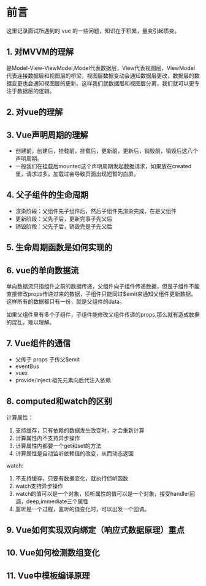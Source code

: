 # 前言

这里记录面试所遇到的 vue 的一些问题，知识在于积累，量变引起质变。

## 1. 对MVVM的理解
是Model-View-ViewModel,Model代表数据层，View代表视图层，ViewModel代表连接数据层和视图层的桥梁，视图层数据变动会通知数据层更改，数据层的数据变更也会通知视图层的更新。这样我们就数据层和视图层分离，我们就可以更专注于数据层的逻辑。

## 2. 对vue的理解

## 3. Vue声明周期的理解
- 创建前，创建后，挂载前，挂载后，更新前，更新后，销毁前，销毁后这八个声明周期。
- 一般我们在挂载后mounted这个声明周期发起数据请求，如果放在created里，请求过多，加载过会导致页面出现短暂的白屏。

## 4. 父子组件的生命周期
- 渲染阶段：父组件先子组件后，然后子组件先渲染完成，在是父组件
- 更新阶段：父先子后，更新完事子先父后
- 销毁阶段：父先子后，销毁完是子先父后

## 5. 生命周期函数是如何实现的


## 6. vue的单向数据流
单向数据流只指组件之前的数据传递，父组件向子组件传递数据，但是子组件不能直接修改props传递过来的数据，子组件只能同过$emit来通知父组件更新数据。这样所有的数据都只有一份，就是父组件的data。

如果父组件里有多个子组件，子组件能修改父组件传递的props,那么就有造成数据的混乱，难以理解。

## 7. Vue组件的通信
- 父传子 props 子传父$emit
- eventBus
- vuex
- provide/inject:祖先元素向后代注入依赖

## 8. computed和watch的区别
计算属性：
1. 支持缓存，只有依赖的数据发生改变时，才会重新计算
2. 计算属性内不支持异步操作
3. 计算属性内都要一个get和set的方法
4. 计算属性是自动监听依赖值的改变，从而动态返回

watch:
1. 不支持缓存，只要有数据变化，就执行侦听函数
2. watch支持异步操作
3. watch的值可以是一个对象，侦听属性的值可以是一个对象，接受handler回调，deep,immediate三个属性
4. 监听是一个过程，监听的值变化时，可以出发一个回调。


## 9. Vue如何实现双向绑定（响应式数据原理）重点

## 10. Vue如何检测数组变化

## 11. Vue中模板编译原理

